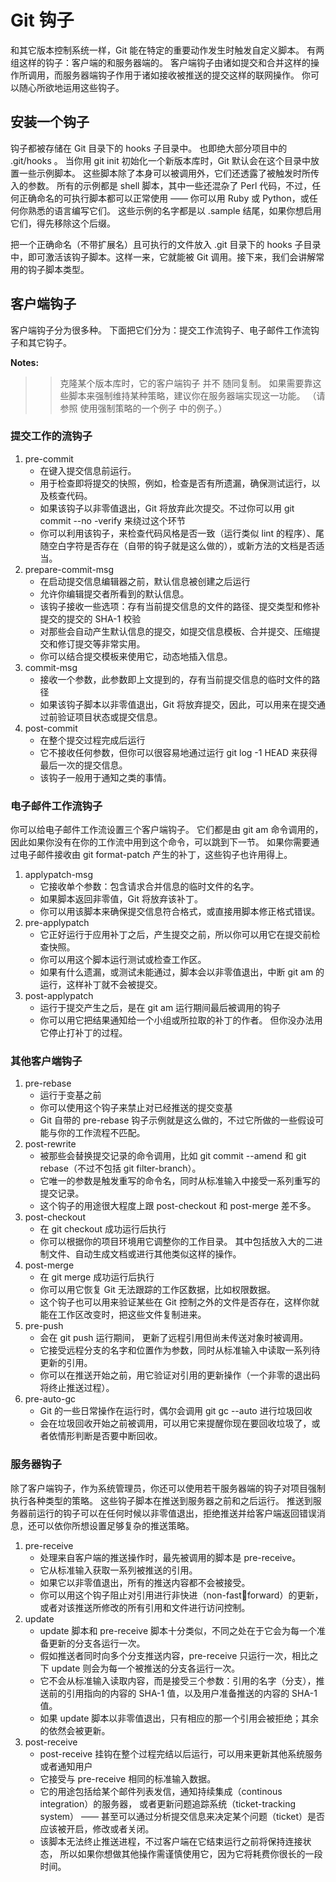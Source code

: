 # Git 钩子

和其它版本控制系统一样，Git 能在特定的重要动作发生时触发自定义脚本。 有两组这样的钩子：客户端的和服务器端的。 客户端钩子由诸如提交和合并这样的操作所调用，而服务器端钩子作用于诸如接收被推送的提交这样的联网操作。 你可以随心所欲地运用这些钩子。

## 安装一个钩子

钩子都被存储在 Git 目录下的 hooks 子目录中。 也即绝大部分项目中的 .git/hooks 。 当你用 git init 初始化一个新版本库时，Git 默认会在这个目录中放置一些示例脚本。 这些脚本除了本身可以被调用外，它们还透露了被触发时所传入的参数。 所有的示例都是 shell 脚本，其中一些还混杂了 Perl 代码，不过，任何正确命名的可执行脚本都可以正常使用 —— 你可以用 Ruby 或 Python，或任何你熟悉的语言编写它们。 这些示例的名字都是以 .sample 结尾，如果你想启用它们，得先移除这个后缀。

把一个正确命名（不带扩展名）且可执行的文件放入 .git 目录下的 hooks 子目录中，即可激活该钩子脚本。这样一来，它就能被 Git 调用。接下来，我们会讲解常用的钩子脚本类型。

## 客户端钩子

客户端钩子分为很多种。 下面把它们分为：提交工作流钩子、电子邮件工作流钩子和其它钩子。

**Notes:**
>> 克隆某个版本库时，它的客户端钩子 并不 随同复制。 如果需要靠这些脚本来强制维持某种策略，建议你在服务器端实现这一功能。 （请参照 使用强制策略的一个例子 中的例子。）

### 提交工作的流钩子

1. pre-commit
    + 在键入提交信息前运行。
    + 用于检查即将提交的快照，例如，检查是否有所遗漏，确保测试运行，以及核查代码。
    + 如果该钩子以非零值退出，Git 将放弃此次提交。不过你可以用 git commit --no -verify 来绕过这个环节
    + 你可以利用该钩子，来检查代码风格是否一致（运行类似 lint 的程序）、尾随空白字符是否存在（自带的钩子就是这么做的），或新方法的文档是否适当。
2. prepare-commit-msg 
    + 在启动提交信息编辑器之前，默认信息被创建之后运行
    + 允许你编辑提交者所看到的默认信息。
    + 该钩子接收一些选项：存有当前提交信息的文件的路径、提交类型和修补提交的提交的 SHA-1 校验
    + 对那些会自动产生默认信息的提交，如提交信息模板、合并提交、压缩提交和修订提交等非常实用。
    + 你可以结合提交模板来使用它，动态地插入信息。
3. commit-msg 
    + 接收一个参数，此参数即上文提到的，存有当前提交信息的临时文件的路径
    + 如果该钩子脚本以非零值退出，Git 将放弃提交，因此，可以用来在提交通过前验证项目状态或提交信息。
4. post-commit
    + 在整个提交过程完成后运行
    + 它不接收任何参数，但你可以很容易地通过运行 git log -1 HEAD 来获得最后一次的提交信息。
    + 该钩子一般用于通知之类的事情。

### 电子邮件工作流钩子

你可以给电子邮件工作流设置三个客户端钩子。 它们都是由 git am 命令调用的，因此如果你没有在你的工作流中用到这个命令，可以跳到下一节。 如果你需要通过电子邮件接收由 git format-patch 产生的补丁，这些钩子也许用得上。

1. applypatch-msg
    + 它接收单个参数：包含请求合并信息的临时文件的名字。
    + 如果脚本返回非零值，Git 将放弃该补丁。 
    + 你可以用该脚本来确保提交信息符合格式，或直接用脚本修正格式错误。
2. pre-applypatch
    + 它正好运行于应用补丁之后，产生提交之前，所以你可以用它在提交前检查快照。
    + 你可以用这个脚本运行测试或检查工作区。
    + 如果有什么遗漏，或测试未能通过，脚本会以非零值退出，中断 git am 的运行，这样补丁就不会被提交。
3. post-applypatch
    + 运行于提交产生之后，是在 git am 运行期间最后被调用的钩子
    + 你可以用它把结果通知给一个小组或所拉取的补丁的作者。 但你没办法用它停止打补丁的过程。

### 其他客户端钩子

1. pre-rebase
    + 运行于变基之前
    + 你可以使用这个钩子来禁止对已经推送的提交变基
    +  Git 自带的 pre-rebase 钩子示例就是这么做的，不过它所做的一些假设可能与你的工作流程不匹配。
2. post-rewrite
    + 被那些会替换提交记录的命令调用，比如 git commit --amend 和 git rebase（不过不包括 git filter-branch）。
    + 它唯一的参数是触发重写的命令名，同时从标准输入中接受一系列重写的提交记录。
    + 这个钩子的用途很大程度上跟 post-checkout 和 post-merge 差不多。
3. post-checkout
    + 在 git checkout 成功运行后执行
    + 你可以根据你的项目环境用它调整你的工作目录。 其中包括放入大的二进制文件、自动生成文档或进行其他类似这样的操作。
4. post-merge
    + 在 git merge 成功运行后执行
    + 你可以用它恢复 Git 无法跟踪的工作区数据，比如权限数据。 
    + 这个钩子也可以用来验证某些在 Git 控制之外的文件是否存在，这样你就能在工作区改变时，把这些文件复制进来。
5. pre-push
    + 会在 git push 运行期间， 更新了远程引用但尚未传送对象时被调用。
    + 它接受远程分支的名字和位置作为参数，同时从标准输入中读取一系列待更新的引用。
    + 你可以在推送开始之前，用它验证对引用的更新操作（一个非零的退出码将终止推送过程）。
6. pre-auto-gc
    + Git 的一些日常操作在运行时，偶尔会调用 git gc --auto 进行垃圾回收
    + 会在垃圾回收开始之前被调用，可以用它来提醒你现在要回收垃圾了，或者依情形判断是否要中断回收。

### 服务器钩子

除了客户端钩子，作为系统管理员，你还可以使用若干服务器端的钩子对项目强制执行各种类型的策略。 这些钩子脚本在推送到服务器之前和之后运行。 推送到服务器前运行的钩子可以在任何时候以非零值退出，拒绝推送并给客户端返回错误消息，还可以依你所想设置足够复杂的推送策略。

1. pre-receive
    + 处理来自客户端的推送操作时，最先被调用的脚本是 pre-receive。
    + 它从标准输入获取一系列被推送的引用。
    + 如果它以非零值退出，所有的推送内容都不会被接受。
    + 你可以用这个钩子阻止对引用进行非快进（non-fastforward）的更新，或者对该推送所修改的所有引用和文件进行访问控制。
2. update
    + update 脚本和 pre-receive 脚本十分类似，不同之处在于它会为每一个准备更新的分支各运行一次。
    + 假如推送者同时向多个分支推送内容，pre-receive 只运行一次，相比之下 update 则会为每一个被推送的分支各运行一次。
    + 它不会从标准输入读取内容，而是接受三个参数：引用的名字（分支），推送前的引用指向的内容的 SHA-1 值，以及用户准备推送的内容的 SHA-1 值。
    + 如果 update 脚本以非零值退出，只有相应的那一个引用会被拒绝；其余的依然会被更新。
3. post-receive
    + post-receive 挂钩在整个过程完结以后运行，可以用来更新其他系统服务或者通知用户
    + 它接受与 pre-receive 相同的标准输入数据。
    + 它的用途包括给某个邮件列表发信，通知持续集成（continous integration）的服务器， 或者更新问题追踪系统（ticket-tracking system） —— 甚至可以通过分析提交信息来决定某个问题（ticket）是否应该被开启，修改或者关闭。
    + 该脚本无法终止推送进程，不过客户端在它结束运行之前将保持连接状态， 所以如果你想做其他操作需谨慎使用它，因为它将耗费你很长的一段时间。
